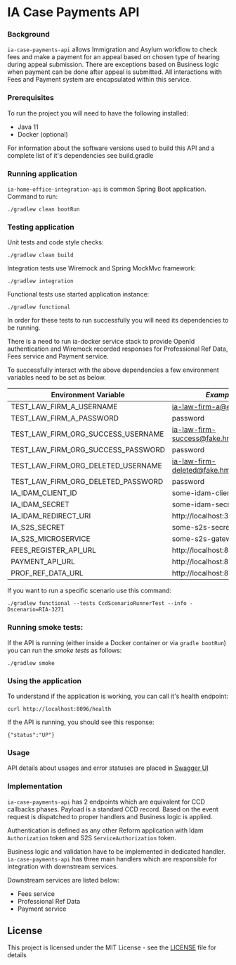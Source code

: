 # IA Case Payments API

### Background
`ia-case-payments-api` allows Immigration and Asylum workflow to check fees and make a payment for an appeal based on chosen type of hearing
during appeal submission. There are exceptions based on Business logic when payment can be done after appeal is submitted. All interactions with Fees and Payment system are encapsulated within this service.

### Prerequisites

To run the project you will need to have the following installed:

* Java 11
* Docker (optional)

For information about the software versions used to build this API and a complete list of it's dependencies see build.gradle

### Running application

`ia-home-office-integration-api` is common Spring Boot application. Command to run:
```
./gradlew clean bootRun
```

### Testing application
Unit tests and code style checks:
```
./gradlew clean build
```

Integration tests use Wiremock and Spring MockMvc framework:
```
./gradlew integration
```

Functional tests use started application instance:
```
./gradlew functional
```

In order for these tests to run successfully you will need its dependencies to be running.

There is a need to run ia-docker service stack to provide OpenId authentication and Wiremock recorded responses for Professional Ref Data, Fees service and Payment service.

To successfully interact with the above dependencies a few environment variables need to be set as below.

| Environment Variable                  | *Example values*  |
|----------------------                 |----------|
| TEST_LAW_FIRM_A_USERNAME              |  ia-law-firm-a@example.com            |
| TEST_LAW_FIRM_A_PASSWORD              |  password                             |
| TEST_LAW_FIRM_ORG_SUCCESS_USERNAME    |  ia-law-firm-success@fake.hmcts.net   |
| TEST_LAW_FIRM_ORG_SUCCESS_PASSWORD    |  password                             |
| TEST_LAW_FIRM_ORG_DELETED_USERNAME    |  ia-law-firm-deleted@fake.hmcts.net   |
| TEST_LAW_FIRM_ORG_DELETED_PASSWORD    |  password                             |
| IA_IDAM_CLIENT_ID                     |  some-idam-client-id                  |
| IA_IDAM_SECRET                        |  some-idam-secret                     |
| IA_IDAM_REDIRECT_URI                  |  http://localhost:3451/oauth2redirect |
| IA_S2S_SECRET                         |  some-s2s-secret                      |
| IA_S2S_MICROSERVICE                   |  some-s2s-gateway                     |
| FEES_REGISTER_API_URL                 |  http://localhost:8991                |
| PAYMENT_API_URL                       |  http://localhost:8991                |
| PROF_REF_DATA_URL                     |  http://localhost:8991                |

If you want to run a specific scenario use this command:

```
./gradlew functional --tests CcdScenarioRunnerTest --info -Dscenario=RIA-3271
```

### Running smoke tests:

If the API is running (either inside a Docker container or via `gradle bootRun`) you can run the *smoke tests* as follows:

```
./gradlew smoke
```

### Using the application

To understand if the application is working, you can call it's health endpoint:

```
curl http://localhost:8096/health
```

If the API is running, you should see this response:

```
{"status":"UP"}
```

### Usage
API details about usages and error statuses are placed in [Swagger UI](http://ia-case-payments-api-aat.service.core-compute-aat.internal/swagger-ui.html)

### Implementation

`ia-case-payments-api` has 2 endpoints which are equivalent for CCD callbacks phases. Payload is a standard CCD record. Based on the event request is dispatched to proper handlers and Business logic is applied.

Authentication is defined as any other Reform application with Idam `Authorization` token and S2S `ServiceAuthorization` token.

Business logic and validation have to be implemented in dedicated handler. `ia-case-payments-api` has three main handlers which are responsible for integration with downstream services.

Downstream services are listed below:
- Fees service
- Professional Ref Data
- Payment service

## License

This project is licensed under the MIT License - see the [LICENSE](LICENSE) file for details
